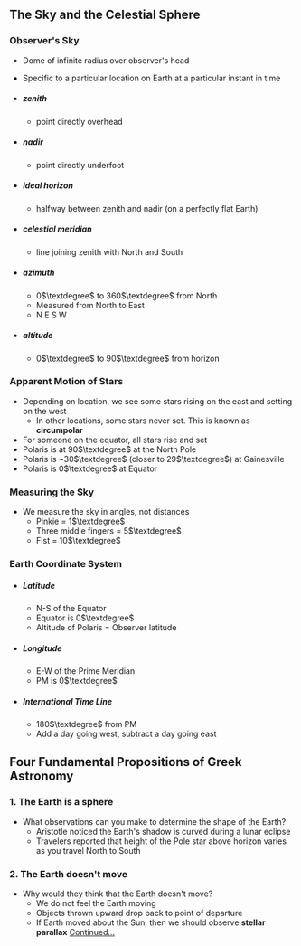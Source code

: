 ## The Sky and the Celestial Sphere

### Observer's Sky
- Dome of infinite radius over observer's head
- Specific to a particular location on Earth at a particular instant in time

- ##### zenith
	- point directly overhead
- ##### nadir
	- point directly underfoot
- ##### ideal horizon
	- halfway between zenith and nadir (on a perfectly flat Earth)
- ##### celestial meridian
	- line joining zenith with North and South
- ##### azimuth
	- 0$\textdegree$ to 360$\textdegree$ from North
	- Measured from North to East
	- N E S W
- ##### altitude
	- 0$\textdegree$ to 90$\textdegree$ from horizon

### Apparent Motion of Stars
- Depending on location, we see some stars rising on the east and setting on the west
	- In other locations, some stars never set. This is known as **circumpolar**
- For someone on the equator, all stars rise and set
- Polaris is at 90$\textdegree$ at the North Pole
- Polaris is ~30$\textdegree$ (closer to 29$\textdegree$) at Gainesville
- Polaris is 0$\textdegree$ at Equator

### Measuring the Sky
- We measure the sky in angles, not distances
	- Pinkie = 1$\textdegree$
	- Three middle fingers = 5$\textdegree$ 
	- Fist = 10$\textdegree$  

### Earth Coordinate System
- ##### Latitude
	- N-S of the Equator
	- Equator is 0$\textdegree$
	- Altitude of Polaris = Observer latitude
- ##### Longitude
	- E-W of the Prime Meridian
	- PM is 0$\textdegree$ 

- ##### International Time Line
	- 180$\textdegree$ from PM
	- Add a day going west, subtract a day going east

## Four Fundamental Propositions of Greek Astronomy
### 1. The Earth is a sphere
- What observations can you make to determine the shape of the Earth?
	- Aristotle noticed the Earth's shadow is curved during a lunar eclipse
	- Travelers reported that height of the Pole star above horizon varies as you travel North to South
### 2. The Earth doesn't move
- Why would they think that the Earth doesn't move?
	- We do not feel the Earth moving
	- Objects thrown upward drop back to point of departure
	- If Earth moved about the Sun, then we should observe **stellar parallax**
[Continued...](NEWTN%2009-01-23%20Lecture%204.md)
